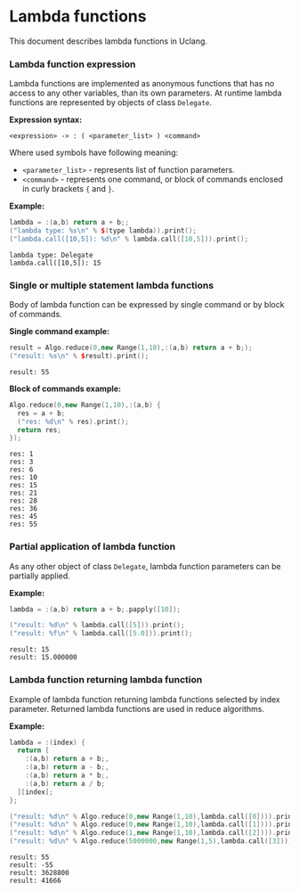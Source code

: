 
# Lambda functions

This document describes lambda functions in Uclang.

### Lambda function expression

Lambda functions are implemented as anonymous functions that has no access to
any other variables, than its own parameters. At runtime lambda functions are
represented by objects of class `Delegate`.

**Expression syntax:**

```
<expression> -> : ( <parameter_list> ) <command>
```

Where used symbols have following meaning:

* `<parameter_list>` - represents list of function parameters.
* `<command>` - represents one command, or block of commands enclosed in curly
  brackets `{` and `}`.

**Example:**

```cpp
lambda = :(a,b) return a + b;;
("lambda type: %s\n" % $(type lambda)).print();
("lambda.call([10,5]): %d\n" % lambda.call([10,5])).print();
```
```
lambda type: Delegate
lambda.call([10,5]): 15
```

### Single or multiple statement lambda functions

Body of lambda function can be expressed by single command or by block of
commands.

**Single command example:**

```cpp
result = Algo.reduce(0,new Range(1,10),:(a,b) return a + b;);
("result: %s\n" % $result).print();
```
```
result: 55
```

**Block of commands example:**

```cpp
Algo.reduce(0,new Range(1,10),:(a,b) {
  res = a + b;
  ("res: %d\n" % res).print();
  return res;
});
```
```
res: 1
res: 3
res: 6
res: 10
res: 15
res: 21
res: 28
res: 36
res: 45
res: 55
```

### Partial application of lambda function

As any other object of class `Delegate`, lambda function parameters can be
partially applied.

**Example:**

```cpp
lambda = :(a,b) return a + b;.papply([10]);

("result: %d\n" % lambda.call([5])).print();
("result: %f\n" % lambda.call([5.0])).print();
```
```
result: 15
result: 15.000000
```

### Lambda function returning lambda function

Example of lambda function returning lambda functions selected by index
parameter. Returned lambda functions are used in reduce algorithms.

**Example:**

```cpp
lambda = :(index) {
  return [
    :(a,b) return a + b;,
    :(a,b) return a - b;,
    :(a,b) return a * b;,
    :(a,b) return a / b;
  ][index];
};

("result: %d\n" % Algo.reduce(0,new Range(1,10),lambda.call([0]))).print();
("result: %d\n" % Algo.reduce(0,new Range(1,10),lambda.call([1]))).print();
("result: %d\n" % Algo.reduce(1,new Range(1,10),lambda.call([2]))).print();
("result: %d\n" % Algo.reduce(5000000,new Range(1,5),lambda.call([3]))).print();
```
```
result: 55
result: -55
result: 3628800
result: 41666
```

